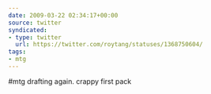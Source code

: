 ```yaml
---
date: 2009-03-22 02:34:17+00:00
source: twitter
syndicated:
- type: twitter
  url: https://twitter.com/roytang/statuses/1368750604/
tags:
- mtg
---
```


#mtg drafting again. crappy first pack